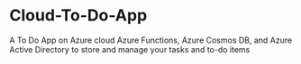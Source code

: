 # Cloud-To-Do-App
A To Do App on Azure cloud Azure Functions, Azure Cosmos DB, and Azure Active Directory to store and manage your tasks and to-do items
